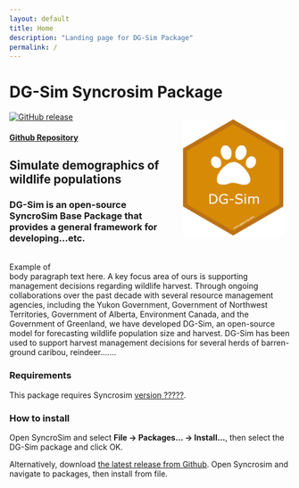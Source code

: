 ```yaml
---
layout: default
title: Home
description: "Landing page for DG-Sim Package"
permalink: /
---
```


# **DG-Sim** Syncrosim Package
[![GitHub release](https://img.shields.io/github/v/release/ApexRMS/dgsim.svg?style=for-the-badge&color=d68a06)](https://GitHub.com/ApexRMS/dgsim/releases/)
<img align="right" style="padding: 13px" width="180" src="assets/images/logo/dgsim-badge-hex.png">
#### [Github Repository](https://github.com/ApexRMS/dgsim)

## Simulate demographics of wildlife populations
### DG-Sim is an open-source SyncroSim Base Package that provides a general framework for developing...etc.

<img align="right" style="padding: 15px" width="400">
<br>
Example of body paragraph text here. A key focus area of ours is supporting management decisions regarding wildlife harvest. Through ongoing collaborations over the past decade with several resource management agencies, including the Yukon Government, Government of Northwest Territories, Government of Alberta, Environment Canada, and the Government of Greenland, we have developed DG-Sim, an open-source model for forecasting wildlife population size and harvest. DG-Sim has been used to support harvest management decisions for several herds of barren-ground caribou, reindeer.......

### Requirements

This package requires Syncrosim [version ?????](https://syncrosim.com/download/).

### How to install

Open SyncroSim and select **File -> Packages… -> Install…**, then select the DG-Sim package and click OK.

Alternatively, download [the latest release from Github](https://github.com/ApexRMS/dgsim/). Open Syncrosim and navigate to packages, then install from file.
